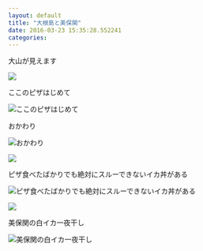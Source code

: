```yaml
---
layout: default
title: "大根島と美保関"
date: 2016-03-23 15:35:28.552241
categories: 
---
```


大山が見えます

![](/assets/images/201603/12599535_990815737667059_72398962_n.jpg)

ここのピザはじめて

![ここのピザはじめて](/assets/images/201603/12747586_1731817053732858_1114581038_n.jpg)

おかわり

![おかわり](/assets/images/201603/12822357_197676117276083_1348690974_n.jpg)

![](/assets/images/201603/12826262_523764791136905_1003447681_n.jpg)

ピザ食べたばかりでも絶対にスルーできないイカ丼がある

![ピザ食べたばかりでも絶対にスルーできないイカ丼がある](/assets/images/201603/1389070_1093133014082229_956141494_n.jpg)

![](/assets/images/201603/10467914_448473028683762_111867760_n.jpg)

美保関の白イカ一夜干し

![美保関の白イカ一夜干し](/assets/images/201603/11243834_1023142071077523_1473144633_n.jpg)


